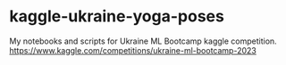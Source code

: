 # kaggle-ukraine-yoga-poses
My notebooks and scripts for Ukraine ML Bootcamp kaggle competition.
https://www.kaggle.com/competitions/ukraine-ml-bootcamp-2023
